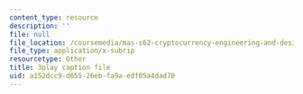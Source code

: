 ```yaml
---
content_type: resource
description: ''
file: null
file_location: /coursemedia/mas-s62-cryptocurrency-engineering-and-design-spring-2018/a152dcc9d65526ebfa9aedf05a4dad70_P6AX8KdXAts.srt
file_type: application/x-subrip
resourcetype: Other
title: 3play caption file
uid: a152dcc9-d655-26eb-fa9a-edf05a4dad70
---
```

